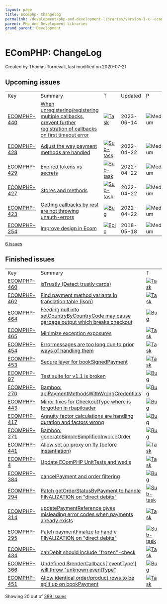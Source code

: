 ```yaml
---
layout: page
title: Ecomphp- Changelog
permalink: /development/php-and-development-libraries/version-1-x--ecomphp-/5015031/
parent: Php And Development Libraries
grand_parent: Development
---
```




# EComPHP: ChangeLog 
Created by Thomas Tornevall, last modified on 2020-07-21
## Upcoming issues
  
|                                                                                         |                                                                                                                                                                                                 |                                                                                                                                                                                                           |            |                                                                                       |         |
|:----------------------------------------------------------------------------------------|:------------------------------------------------------------------------------------------------------------------------------------------------------------------------------------------------|:----------------------------------------------------------------------------------------------------------------------------------------------------------------------------------------------------------|:-----------|:--------------------------------------------------------------------------------------|:--------|
| Key                                                                                     | Summary                                                                                                                                                                                         | T                                                                                                                                                                                                         | Updated    | P                                                                                     | Status  |
| [ECOMPHP-440](https://resursbankplugins.atlassian.net/browse/ECOMPHP-440?src=confmacro) | [When unregistering/registering multiple callbacks, prevent further registration of callbacks on first timeout error](https://resursbankplugins.atlassian.net/browse/ECOMPHP-440?src=confmacro) | [![Task](https://resursbankplugins.atlassian.net/rest/api/2/universal_avatar/view/type/issuetype/avatar/10318?size=medium)](https://resursbankplugins.atlassian.net/browse/ECOMPHP-440?src=confmacro)     | 2023-06-14 | ![Medium](https://resursbankplugins.atlassian.net/images/icons/priorities/medium.svg) |  To Do  |
| [ECOMPHP-428](https://resursbankplugins.atlassian.net/browse/ECOMPHP-428?src=confmacro) | [Adjust the way payment methods are handled](https://resursbankplugins.atlassian.net/browse/ECOMPHP-428?src=confmacro)                                                                          | [![Sub-task](https://resursbankplugins.atlassian.net/rest/api/2/universal_avatar/view/type/issuetype/avatar/10316?size=medium)](https://resursbankplugins.atlassian.net/browse/ECOMPHP-428?src=confmacro) | 2022-04-22 | ![Medium](https://resursbankplugins.atlassian.net/images/icons/priorities/medium.svg) |  Test   |
| [ECOMPHP-429](https://resursbankplugins.atlassian.net/browse/ECOMPHP-429?src=confmacro) | [Expired tokens vs secrets](https://resursbankplugins.atlassian.net/browse/ECOMPHP-429?src=confmacro)                                                                                           | [![Sub-task](https://resursbankplugins.atlassian.net/rest/api/2/universal_avatar/view/type/issuetype/avatar/10316?size=medium)](https://resursbankplugins.atlassian.net/browse/ECOMPHP-429?src=confmacro) | 2022-04-22 | ![Medium](https://resursbankplugins.atlassian.net/images/icons/priorities/medium.svg) |  Test   |
| [ECOMPHP-427](https://resursbankplugins.atlassian.net/browse/ECOMPHP-427?src=confmacro) | [Stores and methods](https://resursbankplugins.atlassian.net/browse/ECOMPHP-427?src=confmacro)                                                                                                  | [![Sub-task](https://resursbankplugins.atlassian.net/rest/api/2/universal_avatar/view/type/issuetype/avatar/10316?size=medium)](https://resursbankplugins.atlassian.net/browse/ECOMPHP-427?src=confmacro) | 2022-04-22 | ![Medium](https://resursbankplugins.atlassian.net/images/icons/priorities/medium.svg) |  Test   |
| [ECOMPHP-423](https://resursbankplugins.atlassian.net/browse/ECOMPHP-423?src=confmacro) | [Getting callbacks by rest are not throwing unauth-errors](https://resursbankplugins.atlassian.net/browse/ECOMPHP-423?src=confmacro)                                                            | [![Bug](https://resursbankplugins.atlassian.net/rest/api/2/universal_avatar/view/type/issuetype/avatar/10303?size=medium)](https://resursbankplugins.atlassian.net/browse/ECOMPHP-423?src=confmacro)      | 2022-04-22 | ![Medium](https://resursbankplugins.atlassian.net/images/icons/priorities/medium.svg) |  To Do  |
| [ECOMPHP-254](https://resursbankplugins.atlassian.net/browse/ECOMPHP-254?src=confmacro) | [Improve design in Ecom](https://resursbankplugins.atlassian.net/browse/ECOMPHP-254?src=confmacro)                                                                                              | [![Epic](https://resursbankplugins.atlassian.net/images/icons/issuetypes/epic.svg)](https://resursbankplugins.atlassian.net/browse/ECOMPHP-254?src=confmacro)                                             | 2018-05-18 | ![Medium](https://resursbankplugins.atlassian.net/images/icons/priorities/medium.svg) |  To Do  |
  
[6
issues](https://resursbankplugins.atlassian.net/secure/IssueNavigator.jspa?reset=true&jqlQuery=project+%3D+ECOMPHP+and+status+%21%3D+Done++AND+status+%21%3D+Canceled+order+by+fixVersion+DESC+%2C+updated+DESC+&src=confmacro "View all matching issues in Jira.")
## Finished issues
  
|                                                                                         |                                                                                                                                                                      |                                                                                                                                                                                                           |            |                                                                                       |        |
|:----------------------------------------------------------------------------------------|:---------------------------------------------------------------------------------------------------------------------------------------------------------------------|:----------------------------------------------------------------------------------------------------------------------------------------------------------------------------------------------------------|:-----------|:--------------------------------------------------------------------------------------|:-------|
| Key                                                                                     | Summary                                                                                                                                                              | T                                                                                                                                                                                                         | Updated    | P                                                                                     | Status |
| [ECOMPHP-460](https://resursbankplugins.atlassian.net/browse/ECOMPHP-460?src=confmacro) | [isTrustly (Detect trustly cards)](https://resursbankplugins.atlassian.net/browse/ECOMPHP-460?src=confmacro)                                                         | [![Task](https://resursbankplugins.atlassian.net/rest/api/2/universal_avatar/view/type/issuetype/avatar/10318?size=medium)](https://resursbankplugins.atlassian.net/browse/ECOMPHP-460?src=confmacro)     | 2023-06-14 | ![Medium](https://resursbankplugins.atlassian.net/images/icons/priorities/medium.svg) |  Done  |
| [ECOMPHP-462](https://resursbankplugins.atlassian.net/browse/ECOMPHP-462?src=confmacro) | [Find payment method variants in translation table (json)](https://resursbankplugins.atlassian.net/browse/ECOMPHP-462?src=confmacro)                                 | [![Task](https://resursbankplugins.atlassian.net/rest/api/2/universal_avatar/view/type/issuetype/avatar/10318?size=medium)](https://resursbankplugins.atlassian.net/browse/ECOMPHP-462?src=confmacro)     | 2023-06-14 | ![Medium](https://resursbankplugins.atlassian.net/images/icons/priorities/medium.svg) |  Done  |
| [ECOMPHP-464](https://resursbankplugins.atlassian.net/browse/ECOMPHP-464?src=confmacro) | [Feeding null into setCountryByCountryCode may cause garbage output which breaks checkout](https://resursbankplugins.atlassian.net/browse/ECOMPHP-464?src=confmacro) | [![Bug](https://resursbankplugins.atlassian.net/rest/api/2/universal_avatar/view/type/issuetype/avatar/10303?size=medium)](https://resursbankplugins.atlassian.net/browse/ECOMPHP-464?src=confmacro)      | 2023-06-14 | ![Medium](https://resursbankplugins.atlassian.net/images/icons/priorities/medium.svg) |  Done  |
| [ECOMPHP-465](https://resursbankplugins.atlassian.net/browse/ECOMPHP-465?src=confmacro) | [Minimize exception exposures](https://resursbankplugins.atlassian.net/browse/ECOMPHP-465?src=confmacro)                                                             | [![Task](https://resursbankplugins.atlassian.net/rest/api/2/universal_avatar/view/type/issuetype/avatar/10318?size=medium)](https://resursbankplugins.atlassian.net/browse/ECOMPHP-465?src=confmacro)     | 2023-06-14 | ![Medium](https://resursbankplugins.atlassian.net/images/icons/priorities/medium.svg) |  Done  |
| [ECOMPHP-454](https://resursbankplugins.atlassian.net/browse/ECOMPHP-454?src=confmacro) | [Errormessages are too long due to prior ways of handling them](https://resursbankplugins.atlassian.net/browse/ECOMPHP-454?src=confmacro)                            | [![Task](https://resursbankplugins.atlassian.net/rest/api/2/universal_avatar/view/type/issuetype/avatar/10318?size=medium)](https://resursbankplugins.atlassian.net/browse/ECOMPHP-454?src=confmacro)     | 2023-04-06 | ![Medium](https://resursbankplugins.atlassian.net/images/icons/priorities/medium.svg) |  Done  |
| [ECOMPHP-453](https://resursbankplugins.atlassian.net/browse/ECOMPHP-453?src=confmacro) | [Secure layer for bookSignedPayment](https://resursbankplugins.atlassian.net/browse/ECOMPHP-453?src=confmacro)                                                       | [![Task](https://resursbankplugins.atlassian.net/rest/api/2/universal_avatar/view/type/issuetype/avatar/10318?size=medium)](https://resursbankplugins.atlassian.net/browse/ECOMPHP-453?src=confmacro)     | 2022-09-26 | ![Medium](https://resursbankplugins.atlassian.net/images/icons/priorities/medium.svg) |  Done  |
| [ECOMPHP-97](https://resursbankplugins.atlassian.net/browse/ECOMPHP-97?src=confmacro)   | [Test suite for v1.1 is broken](https://resursbankplugins.atlassian.net/browse/ECOMPHP-97?src=confmacro)                                                             | [![Bug](https://resursbankplugins.atlassian.net/rest/api/2/universal_avatar/view/type/issuetype/avatar/10303?size=medium)](https://resursbankplugins.atlassian.net/browse/ECOMPHP-97?src=confmacro)       | 2022-04-22 | ![Medium](https://resursbankplugins.atlassian.net/images/icons/priorities/medium.svg) |  Done  |
| [ECOMPHP-270](https://resursbankplugins.atlassian.net/browse/ECOMPHP-270?src=confmacro) | [Bamboo: apiPaymentMethodsWithWrongCredentials](https://resursbankplugins.atlassian.net/browse/ECOMPHP-270?src=confmacro)                                            | [![Bug](https://resursbankplugins.atlassian.net/rest/api/2/universal_avatar/view/type/issuetype/avatar/10303?size=medium)](https://resursbankplugins.atlassian.net/browse/ECOMPHP-270?src=confmacro)      | 2022-04-22 | ![Medium](https://resursbankplugins.atlassian.net/images/icons/priorities/medium.svg) |  Done  |
| [ECOMPHP-443](https://resursbankplugins.atlassian.net/browse/ECOMPHP-443?src=confmacro) | [Minor fixes for CheckoutType where is forgotten in rbapiloader](https://resursbankplugins.atlassian.net/browse/ECOMPHP-443?src=confmacro)                           | [![Bug](https://resursbankplugins.atlassian.net/rest/api/2/universal_avatar/view/type/issuetype/avatar/10303?size=medium)](https://resursbankplugins.atlassian.net/browse/ECOMPHP-443?src=confmacro)      | 2022-04-22 | ![Medium](https://resursbankplugins.atlassian.net/images/icons/priorities/medium.svg) |  Done  |
| [ECOMPHP-417](https://resursbankplugins.atlassian.net/browse/ECOMPHP-417?src=confmacro) | [Annuity factor calculations are handling duration and factors wrong](https://resursbankplugins.atlassian.net/browse/ECOMPHP-417?src=confmacro)                      | [![Bug](https://resursbankplugins.atlassian.net/rest/api/2/universal_avatar/view/type/issuetype/avatar/10303?size=medium)](https://resursbankplugins.atlassian.net/browse/ECOMPHP-417?src=confmacro)      | 2022-04-22 | ![Medium](https://resursbankplugins.atlassian.net/images/icons/priorities/medium.svg) |  Done  |
| [ECOMPHP-271](https://resursbankplugins.atlassian.net/browse/ECOMPHP-271?src=confmacro) | [Bamboo: generateSimpleSimplifiedInvoiceOrder](https://resursbankplugins.atlassian.net/browse/ECOMPHP-271?src=confmacro)                                             | [![Bug](https://resursbankplugins.atlassian.net/rest/api/2/universal_avatar/view/type/issuetype/avatar/10303?size=medium)](https://resursbankplugins.atlassian.net/browse/ECOMPHP-271?src=confmacro)      | 2022-04-22 | ![Medium](https://resursbankplugins.atlassian.net/images/icons/priorities/medium.svg) |  Done  |
| [ECOMPHP-441](https://resursbankplugins.atlassian.net/browse/ECOMPHP-441?src=confmacro) | [Allow set up proxy on fly (before instantiation)](https://resursbankplugins.atlassian.net/browse/ECOMPHP-441?src=confmacro)                                         | [![Task](https://resursbankplugins.atlassian.net/rest/api/2/universal_avatar/view/type/issuetype/avatar/10318?size=medium)](https://resursbankplugins.atlassian.net/browse/ECOMPHP-441?src=confmacro)     | 2022-04-22 | ![Medium](https://resursbankplugins.atlassian.net/images/icons/priorities/medium.svg) |  Done  |
| [ECOMPHP-4](https://resursbankplugins.atlassian.net/browse/ECOMPHP-4?src=confmacro)     | [Update EComPHP UnitTests and wsdls](https://resursbankplugins.atlassian.net/browse/ECOMPHP-4?src=confmacro)                                                         | [![Task](https://resursbankplugins.atlassian.net/rest/api/2/universal_avatar/view/type/issuetype/avatar/10318?size=medium)](https://resursbankplugins.atlassian.net/browse/ECOMPHP-4?src=confmacro)       | 2022-04-22 | ![High](https://resursbankplugins.atlassian.net/images/icons/priorities/high.svg)     |  Done  |
| [ECOMPHP-384](https://resursbankplugins.atlassian.net/browse/ECOMPHP-384?src=confmacro) | [cancelPayment and order filtering](https://resursbankplugins.atlassian.net/browse/ECOMPHP-384?src=confmacro)                                                        | [![Bug](https://resursbankplugins.atlassian.net/rest/api/2/universal_avatar/view/type/issuetype/avatar/10303?size=medium)](https://resursbankplugins.atlassian.net/browse/ECOMPHP-384?src=confmacro)      | 2022-04-22 | ![Medium](https://resursbankplugins.atlassian.net/images/icons/priorities/medium.svg) |  Done  |
| [ECOMPHP-294](https://resursbankplugins.atlassian.net/browse/ECOMPHP-294?src=confmacro) | [Patch getOrderStatusByPayment to handle FINALIZATION on "direct debits"](https://resursbankplugins.atlassian.net/browse/ECOMPHP-294?src=confmacro)                  | [![Sub-task](https://resursbankplugins.atlassian.net/rest/api/2/universal_avatar/view/type/issuetype/avatar/10316?size=medium)](https://resursbankplugins.atlassian.net/browse/ECOMPHP-294?src=confmacro) | 2022-04-22 | ![Medium](https://resursbankplugins.atlassian.net/images/icons/priorities/medium.svg) |  Done  |
| [ECOMPHP-314](https://resursbankplugins.atlassian.net/browse/ECOMPHP-314?src=confmacro) | [updatePaymentReference gives misleading error codes when payments already exists](https://resursbankplugins.atlassian.net/browse/ECOMPHP-314?src=confmacro)         | [![Task](https://resursbankplugins.atlassian.net/rest/api/2/universal_avatar/view/type/issuetype/avatar/10318?size=medium)](https://resursbankplugins.atlassian.net/browse/ECOMPHP-314?src=confmacro)     | 2022-04-22 | ![Medium](https://resursbankplugins.atlassian.net/images/icons/priorities/medium.svg) |  Done  |
| [ECOMPHP-295](https://resursbankplugins.atlassian.net/browse/ECOMPHP-295?src=confmacro) | [Patch paymentFinalize to handle FINALIZATION on "direct debits"](https://resursbankplugins.atlassian.net/browse/ECOMPHP-295?src=confmacro)                          | [![Sub-task](https://resursbankplugins.atlassian.net/rest/api/2/universal_avatar/view/type/issuetype/avatar/10316?size=medium)](https://resursbankplugins.atlassian.net/browse/ECOMPHP-295?src=confmacro) | 2022-04-22 | ![Medium](https://resursbankplugins.atlassian.net/images/icons/priorities/medium.svg) |  Done  |
| [ECOMPHP-434](https://resursbankplugins.atlassian.net/browse/ECOMPHP-434?src=confmacro) | [canDebit should include "frozen"-check](https://resursbankplugins.atlassian.net/browse/ECOMPHP-434?src=confmacro)                                                   | [![Task](https://resursbankplugins.atlassian.net/rest/api/2/universal_avatar/view/type/issuetype/avatar/10318?size=medium)](https://resursbankplugins.atlassian.net/browse/ECOMPHP-434?src=confmacro)     | 2022-04-22 | ![Medium](https://resursbankplugins.atlassian.net/images/icons/priorities/medium.svg) |  Done  |
| [ECOMPHP-366](https://resursbankplugins.atlassian.net/browse/ECOMPHP-366?src=confmacro) | [Undefined \$renderCallback\['eventType'\] will throw "unknown eventType"](https://resursbankplugins.atlassian.net/browse/ECOMPHP-366?src=confmacro)                 | [![Bug](https://resursbankplugins.atlassian.net/rest/api/2/universal_avatar/view/type/issuetype/avatar/10303?size=medium)](https://resursbankplugins.atlassian.net/browse/ECOMPHP-366?src=confmacro)      | 2022-04-22 | ![Medium](https://resursbankplugins.atlassian.net/images/icons/priorities/medium.svg) |  Done  |
| [ECOMPHP-451](https://resursbankplugins.atlassian.net/browse/ECOMPHP-451?src=confmacro) | [Allow identical order/product rows to be split up on bookPayment](https://resursbankplugins.atlassian.net/browse/ECOMPHP-451?src=confmacro)                         | [![Task](https://resursbankplugins.atlassian.net/rest/api/2/universal_avatar/view/type/issuetype/avatar/10318?size=medium)](https://resursbankplugins.atlassian.net/browse/ECOMPHP-451?src=confmacro)     | 2022-04-22 | ![Medium](https://resursbankplugins.atlassian.net/images/icons/priorities/medium.svg) |  Done  |
  
Showing 20 out of [389
issues](https://resursbankplugins.atlassian.net/secure/IssueNavigator.jspa?reset=true&jqlQuery=project+%3D+ECOMPHP+and+status+%3D+Done+order+by+fixVersion+DESC+%2C+updated+DESC+&src=confmacro "View all matching issues in Jira.")
  
